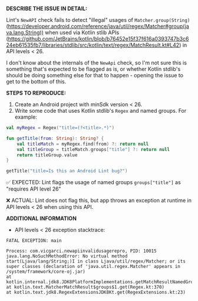 **DESCRIBE THE ISSUE IN DETAIL:**

Lint's `NewAPI` check fails to detect "illegal" usages of `Matcher.group(String)` (https://developer.android.com/reference/java/util/regex/Matcher#group(java.lang.String)) when used via Kotlin stlib APIs (https://github.com/JetBrains/kotlin/blob/b76452e15f37f616a0393747b3c624eb61535fb7/libraries/stdlib/src/kotlin/text/regex/MatchResult.kt#L42) in API levels < 26.

I don't know about the internals of the `NewApi` check, so I'm not sure this is something that's expected to be flagged as is, or whether Kotlin stdlib's should be doing something else for that to happen - opening the issue to get to the bottom of this.

**STEPS TO REPRODUCE:**
1. Create an Android project with minSdk version < 26.
2. Write some code that uses Kotlin stdlib's `Regex` and named groups. For example:

```kotlin
val myRegex = Regex("title=(?<title>.*)")

fun getTitle(from: String): String? {
    val titleMatch = myRegex.find(from) ?: return null
    val titleGroup = titleMatch.groups["title"] ?: return null
    return titleGroup.value
}

getTitle("title=Is this an Android Lint bug?")
```

✅ EXPECTED: Lint flags the usage of named groups `groups["title"]` as "requires API level 26"

❌ ACTUAL: Lint does not flag this, but app throws an exception at runtime in API levels < 26 when using this API.


**ADDITIONAL INFORMATION**

- API levels < 26 exception stacktrace:

```
FATAL EXCEPTION: main

Process: com.vicgarci.newapiinvalidusagerepro, PID: 10015
java.lang.NoSuchMethodError: No virtual method start(Ljava/lang/String;)I in class Ljava/util/regex/Matcher; or its super classes (declaration of 'java.util.regex.Matcher' appears in /system/framework/core-oj.jar)
at kotlin.internal.jdk8.JDK8PlatformImplementations.getMatchResultNamedGroup(JDK8PlatformImplementations.kt:45)
at kotlin.text.MatcherMatchResult$groups$1.get(Regex.kt:370)
at kotlin.text.jdk8.RegexExtensionsJDK8Kt.get(RegexExtensions.kt:23)
```
